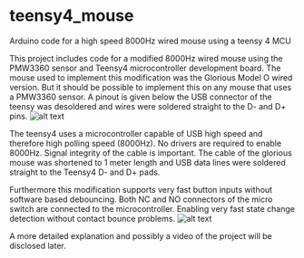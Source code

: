 # teensy4_mouse
Arduino code for a high speed 8000Hz wired mouse using a teensy 4 MCU

This project includes code for a modified 8000Hz wired mouse using the PMW3360 sensor and Teensy4 microcontroller development board. 
The mouse used to implement this modification was the Glorious Model O wired version. But it should be possible to implement this on any mouse that uses a PMW3360 sensor.
A pinout is given below the USB connector of the teensy was desoldered and wires were soldered straight to the D- and D+ pins. 
![alt text](https://github.com/Trip93/teensy4_mouse/blob/main/pictures/teensy4_mouse_pinout.png)

The teensy4 uses a microcontroller capable of USB high speed and therefore high polling speed (8000Hz). 
No drivers are required to enable 8000Hz. Signal integrity of the cable is important. 
The cable of the glorious mouse was shortened to 1 meter length and USB data lines were soldered straight to the Teensy4 D- and D+ pads. 

Furthermore this modification supports very fast button inputs without software based debouncing. 
Both NC and NO connectors of the micro switch are connected to the microcontroller. Enabling very fast state change detection without contact bounce problems.
![alt text](https://github.com/Trip93/teensy4_mouse/blob/main/pictures/NC_NO_debouncing.png)

A more detailed explanation and possibly a video of the project will be disclosed later.
